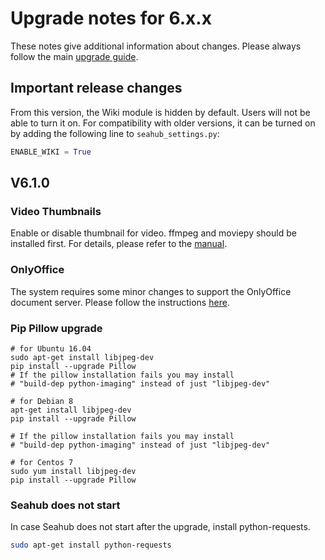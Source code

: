 # Upgrade notes for 6.x.x

These notes give additional information about changes.
Please always follow the main [upgrade guide](./upgrade.md).

## Important release changes

From this version, the Wiki module is hidden by default. Users will not be able to turn it on. For compatibility with older versions, it can be turned on by adding the following line to `seahub_settings.py`:

```python
ENABLE_WIKI = True

```

## V6.1.0

### Video Thumbnails

Enable or disable thumbnail for video. ffmpeg and moviepy should be installed first. 
For details, please refer to the [manual](../deploy/video_thumbnails.md).

### OnlyOffice

The system requires some minor changes to support the OnlyOffice document server.
Please follow the instructions [here](../deploy/only_office.md).

### Pip Pillow upgrade

```
# for Ubuntu 16.04
sudo apt-get install libjpeg-dev
pip install --upgrade Pillow
# If the pillow installation fails you may install
# "build-dep python-imaging" instead of just "libjpeg-dev"

# for Debian 8
apt-get install libjpeg-dev
pip install --upgrade Pillow

# If the pillow installation fails you may install
# "build-dep python-imaging" instead of just "libjpeg-dev"

# for Centos 7
sudo yum install libjpeg-dev
pip install --upgrade Pillow

```

### Seahub does not start

In case Seahub does not start after the upgrade, install python-requests.

```bash
sudo apt-get install python-requests

```


